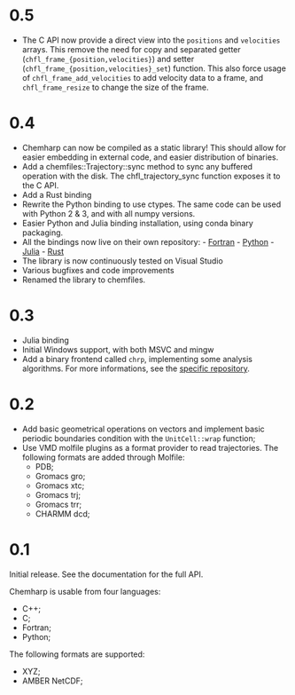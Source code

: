 # 0.5

* The C API now provide a direct view into the `positions` and `velocities` arrays. This
  remove the need for copy and separated getter (`chfl_frame_{position,velocities}`) and
  setter (`chfl_frame_{position,velocities}_set`) function. This also force usage of
  `chfl_frame_add_velocities` to add velocity data to a frame, and `chfl_frame_resize`
  to change the size of the frame.

# 0.4

* Chemharp can now be compiled as a static library! This should allow for easier embedding
  in external code, and easier distribution of binaries.
* Add a chemfiles::Trajectory::sync method to sync any buffered operation with the disk.
  The chfl_trajectory_sync function exposes it to the C API.
* Add a Rust binding
* Rewrite the Python binding to use ctypes. The same code can be used with Python 2 & 3,
  and with all numpy versions.
* Easier Python and Julia binding installation, using conda binary packaging.
* All the bindings now live on their own repository:
      - [Fortran](https://github.com/Luthaf/Chemharp.f03)
      - [Python](https://github.com/Luthaf/Chemharp.py)
      - [Julia](https://github.com/Luthaf/Chemharp.jl)
      - [Rust](https://github.com/Luthaf/Chemharp.rs)
* The library is now continuously tested on Visual Studio
* Various bugfixes and code improvements
* Renamed the library to chemfiles.

# 0.3

* Julia binding
* Initial Windows support, with both MSVC and mingw
* Add a binary frontend called `chrp`, implementing some analysis algorithms.
  For more informations, see the [specific repository](https://github.com/Luthaf/chrp).

# 0.2

* Add basic geometrical operations on vectors and implement basic periodic boundaries condition with the `UnitCell::wrap` function;
* Use VMD molfile plugins as a format provider to read trajectories. The following formats are
added through Molfile:
    * PDB;
    * Gromacs gro;
    * Gromacs xtc;
    * Gromacs trj;
    * Gromacs trr;
    * CHARMM dcd;

# 0.1

Initial release. See the documentation for the full API.

Chemharp is usable from four languages:

* C++;
* C;
* Fortran;
* Python;

The following formats are supported:

* XYZ;
* AMBER NetCDF;
